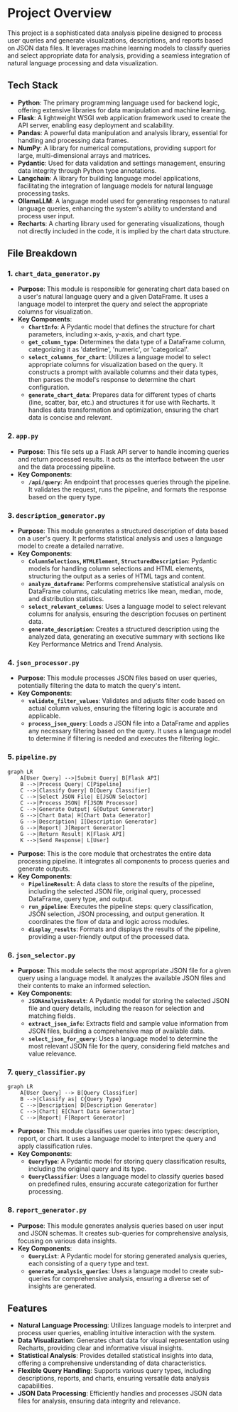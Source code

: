 # Project Overview

This project is a sophisticated data analysis pipeline designed to process user queries and generate visualizations, descriptions, and reports based on JSON data files. It leverages machine learning models to classify queries and select appropriate data for analysis, providing a seamless integration of natural language processing and data visualization.

## Tech Stack

- **Python**: The primary programming language used for backend logic, offering extensive libraries for data manipulation and machine learning.
- **Flask**: A lightweight WSGI web application framework used to create the API server, enabling easy deployment and scalability.
- **Pandas**: A powerful data manipulation and analysis library, essential for handling and processing data frames.
- **NumPy**: A library for numerical computations, providing support for large, multi-dimensional arrays and matrices.
- **Pydantic**: Used for data validation and settings management, ensuring data integrity through Python type annotations.
- **Langchain**: A library for building language model applications, facilitating the integration of language models for natural language processing tasks.
- **OllamaLLM**: A language model used for generating responses to natural language queries, enhancing the system's ability to understand and process user input.
- **Recharts**: A charting library used for generating visualizations, though not directly included in the code, it is implied by the chart data structure.

## File Breakdown

### 1. `chart_data_generator.py`

- **Purpose**: This module is responsible for generating chart data based on a user's natural language query and a given DataFrame. It uses a language model to interpret the query and select the appropriate columns for visualization.
- **Key Components**:
  - **`ChartInfo`**: A Pydantic model that defines the structure for chart parameters, including x-axis, y-axis, and chart type.
  - **`get_column_type`**: Determines the data type of a DataFrame column, categorizing it as 'datetime', 'numeric', or 'categorical'.
  - **`select_columns_for_chart`**: Utilizes a language model to select appropriate columns for visualization based on the query. It constructs a prompt with available columns and their data types, then parses the model's response to determine the chart configuration.
  - **`generate_chart_data`**: Prepares data for different types of charts (line, scatter, bar, etc.) and structures it for use with Recharts. It handles data transformation and optimization, ensuring the chart data is concise and relevant.

### 2. `app.py`

- **Purpose**: This file sets up a Flask API server to handle incoming queries and return processed results. It acts as the interface between the user and the data processing pipeline.
- **Key Components**:
  - **`/api/query`**: An endpoint that processes queries through the pipeline. It validates the request, runs the pipeline, and formats the response based on the query type.

### 3. `description_generator.py`

- **Purpose**: This module generates a structured description of data based on a user's query. It performs statistical analysis and uses a language model to create a detailed narrative.
- **Key Components**:
  - **`ColumnSelections`, `HTMLElement`, `StructuredDescription`**: Pydantic models for handling column selections and HTML elements, structuring the output as a series of HTML tags and content.
  - **`analyze_dataframe`**: Performs comprehensive statistical analysis on DataFrame columns, calculating metrics like mean, median, mode, and distribution statistics.
  - **`select_relevant_columns`**: Uses a language model to select relevant columns for analysis, ensuring the description focuses on pertinent data.
  - **`generate_description`**: Creates a structured description using the analyzed data, generating an executive summary with sections like Key Performance Metrics and Trend Analysis.

### 4. `json_processor.py`

- **Purpose**: This module processes JSON files based on user queries, potentially filtering the data to match the query's intent.
- **Key Components**:
  - **`validate_filter_values`**: Validates and adjusts filter code based on actual column values, ensuring the filtering logic is accurate and applicable.
  - **`process_json_query`**: Loads a JSON file into a DataFrame and applies any necessary filtering based on the query. It uses a language model to determine if filtering is needed and executes the filtering logic.

### 5. `pipeline.py`

```mermaid
graph LR
    A[User Query] -->|Submit Query| B[Flask API]
    B -->|Process Query| C[Pipeline]
    C -->|Classify Query| D[Query Classifier]
    C -->|Select JSON File| E[JSON Selector]
    C -->|Process JSON| F[JSON Processor]
    C -->|Generate Output| G[Output Generator]
    G -->|Chart Data| H[Chart Data Generator]
    G -->|Description| I[Description Generator]
    G -->|Report| J[Report Generator]
    G -->|Return Result| K[Flask API]
    K -->|Send Response| L[User]
```

- **Purpose**: This is the core module that orchestrates the entire data processing pipeline. It integrates all components to process queries and generate outputs.
- **Key Components**:
  - **`PipelineResult`**: A data class to store the results of the pipeline, including the selected JSON file, original query, processed DataFrame, query type, and output.
  - **`run_pipeline`**: Executes the pipeline steps: query classification, JSON selection, JSON processing, and output generation. It coordinates the flow of data and logic across modules.
  - **`display_results`**: Formats and displays the results of the pipeline, providing a user-friendly output of the processed data.

### 6. `json_selector.py`

- **Purpose**: This module selects the most appropriate JSON file for a given query using a language model. It analyzes the available JSON files and their contents to make an informed selection.
- **Key Components**:
  - **`JSONAnalysisResult`**: A Pydantic model for storing the selected JSON file and query details, including the reason for selection and matching fields.
  - **`extract_json_info`**: Extracts field and sample value information from JSON files, building a comprehensive map of available data.
  - **`select_json_for_query`**: Uses a language model to determine the most relevant JSON file for the query, considering field matches and value relevance.

### 7. `query_classifier.py`

```mermaid
graph LR
    A[User Query] --> B[Query Classifier]
    B -->|Classify as| C{Query Type}
    C -->|Description| D[Description Generator]
    C -->|Chart| E[Chart Data Generator]
    C -->|Report| F[Report Generator]
```

- **Purpose**: This module classifies user queries into types: description, report, or chart. It uses a language model to interpret the query and apply classification rules.
- **Key Components**:
  - **`QueryType`**: A Pydantic model for storing query classification results, including the original query and its type.
  - **`QueryClassifier`**: Uses a language model to classify queries based on predefined rules, ensuring accurate categorization for further processing.

### 8. `report_generator.py`

- **Purpose**: This module generates analysis queries based on user input and JSON schemas. It creates sub-queries for comprehensive analysis, focusing on various data insights.
- **Key Components**:
  - **`QueryList`**: A Pydantic model for storing generated analysis queries, each consisting of a query type and text.
  - **`generate_analysis_queries`**: Uses a language model to create sub-queries for comprehensive analysis, ensuring a diverse set of insights are generated.

## Features

- **Natural Language Processing**: Utilizes language models to interpret and process user queries, enabling intuitive interaction with the system.
- **Data Visualization**: Generates chart data for visual representation using Recharts, providing clear and informative visual insights.
- **Statistical Analysis**: Provides detailed statistical insights into data, offering a comprehensive understanding of data characteristics.
- **Flexible Query Handling**: Supports various query types, including descriptions, reports, and charts, ensuring versatile data analysis capabilities.
- **JSON Data Processing**: Efficiently handles and processes JSON data files for analysis, ensuring data integrity and relevance.
